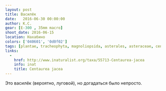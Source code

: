 ```yaml
---
layout: post
title: Василёк
date:   2016-06-30 00:00:00
author: К.С.
gear: [E-300 , 35mm macro]
shoot_date: 2016-06-15
location: Нахабино
colors: ['040601', '0d0f02']
tags: [plantae, tracheophyta, magnoliopsida, asterales, asteraceae, centaurea, centaurea jacea]
links:
  -
    href: http://www.inaturalist.org/taxa/55713-Centaurea-jacea
    info: inat
    title: Centaurea jacea
---
```


Это василёк (вероятно, луговой), но догадаться было непросто.

